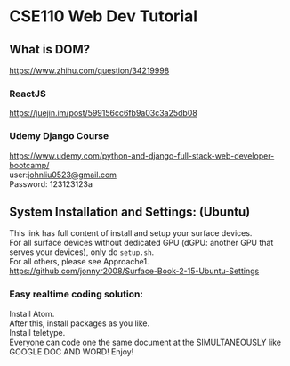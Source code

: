 # CSE110 Web Dev Tutorial  

## What is DOM?  
https://www.zhihu.com/question/34219998  

### ReactJS  
https://juejin.im/post/599156cc6fb9a03c3a25db08  

### Udemy Django Course 
https://www.udemy.com/python-and-django-full-stack-web-developer-bootcamp/  
user:johnliu0523@gmail.com  
Password: 123123123a  

## System Installation and Settings: (Ubuntu)  
This link has full content of install and setup your surface devices.  
For all surface devices without dedicated GPU (dGPU: another GPU that serves your devices), only do ```setup.sh```.  
For all others, please see Approache1.  
https://github.com/jonnyr2008/Surface-Book-2-15-Ubuntu-Settings  

### Easy realtime coding solution:  
Install Atom.  
After this, install packages as you like.  
Install teletype.  
Everyone can code one the same document at the SIMULTANEOUSLY like GOOGLE DOC AND WORD! Enjoy!  


